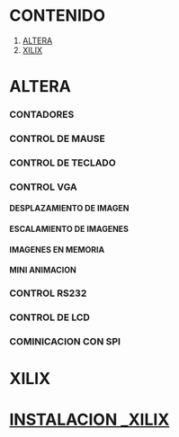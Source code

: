 

# CONTENIDO
1. [ALTERA](#ALTERA)
2. [XILIX](#XILIX)




# ALTERA




### CONTADORES

###  CONTROL DE MAUSE

### CONTROL DE TECLADO 

### CONTROL VGA

#### DESPLAZAMIENTO DE IMAGEN
#### ESCALAMIENTO DE IMAGENES
#### IMAGENES EN MEMORIA
#### MINI ANIMACION

### CONTROL RS232

### CONTROL DE LCD

### COMINICACION CON SPI 



# XILIX

# [INSTALACION _XILIX](https://github.com/ErickLopC/fpga_xilix)
